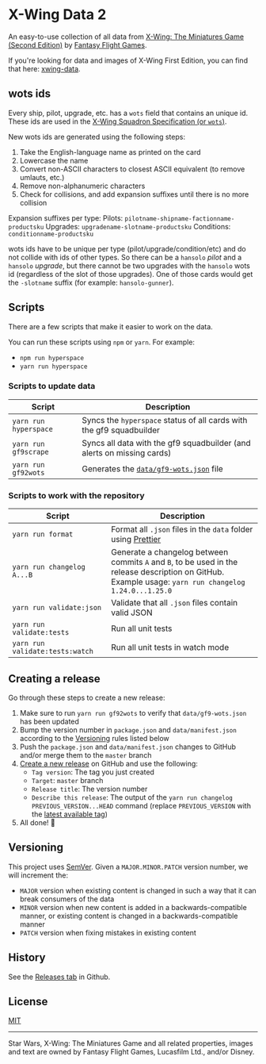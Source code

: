 # X-Wing Data 2

An easy-to-use collection of all data from [X-Wing: The Miniatures Game (Second Edition)](https://www.fantasyflightgames.com/en/products/x-wing-second-edition/) by [Fantasy Flight Games](http://fantasyflightgames.com/).

If you're looking for data and images of X-Wing First Edition, you can find that here: [xwing-data](https://github.com/guidokessels/xwing-data).

## wots ids

Every ship, pilot, upgrade, etc. has a `wots` field that contains an unique id. These ids are used in the [X-Wing Squadron Specification (or `wots`)](https://github.com/elistevens/wots-spec/).

New wots ids are generated using the following steps:

1. Take the English-language name as printed on the card
2. Lowercase the name
3. Convert non-ASCII characters to closest ASCII equivalent (to remove umlauts, etc.)
4. Remove non-alphanumeric characters
5. Check for collisions, and add expansion suffixes until there is no more collision

Expansion suffixes per type:
Pilots: `pilotname-shipname-factionname-productsku`
Upgrades: `upgradename-slotname-productsku`
Conditions: `conditionname-productsku`

wots ids have to be unique per type (pilot/upgrade/condition/etc) and do not collide with ids of other types. So there can be a `hansolo` _pilot_ and a `hansolo` _upgrade_, but there cannot be two upgrades with the `hansolo` wots id (regardless of the slot of those upgrades). One of those cards would get the `-slotname` suffix (for example: `hansolo-gunner`).

## Scripts

There are a few scripts that make it easier to work on the data.

You can run these scripts using `npm` or `yarn`. For example:

- `npm run hyperspace`
- `yarn run hyperspace`

### Scripts to update data

| Script                | Description                                                                                                         |
| --------------------- | ------------------------------------------------------------------------------------------------------------------- |
| `yarn run hyperspace` | Syncs the `hyperspace` status of all cards with the gf9 squadbuilder                                                |
| `yarn run gf9scrape`  | Syncs all data with the gf9 squadbuilder (and alerts on missing cards)                                              |
| `yarn run gf92wots`    | Generates the [`data/gf9-wots.json`](https://github.com/guidokessels/xwing-data2/blob/master/data/gf9-wots.json) file |

### Scripts to work with the repository

| Script                          | Description                                                                                                                                                 |
| ------------------------------- | ----------------------------------------------------------------------------------------------------------------------------------------------------------- |
| `yarn run format`               | Format all `.json` files in the `data` folder using [Prettier](https://prettier.io/)                                                                        |
| `yarn run changelog A...B`      | Generate a changelog between commits `A` and `B`, to be used in the release description on GitHub.<br />Example usage: `yarn run changelog 1.24.0...1.25.0` |
| `yarn run validate:json`        | Validate that all `.json` files contain valid JSON                                                                                                          |
| `yarn run validate:tests`       | Run all unit tests                                                                                                                                          |
| `yarn run validate:tests:watch` | Run all unit tests in watch mode                                                                                                                            |

## Creating a release

Go through these steps to create a new release:

1. Make sure to run `yarn run gf92wots` to verify that `data/gf9-wots.json` has been updated
1. Bump the version number in `package.json` and `data/manifest.json` according to the [Versioning](#Versioning) rules listed below
1. Push the `package.json` and `data/manifest.json` changes to GitHub and/or merge them to the `master` branch
1. [Create a new release](https://github.com/guidokessels/xwing-data2/releases/new) on GitHub and use the following:
   - `Tag version`: The tag you just created
   - `Target`: `master` branch
   - `Release title`: The version number
   - `Describe this release`: The output of the `yarn run changelog PREVIOUS_VERSION...HEAD` command (replace `PREVIOUS_VERSION` with the [latest available tag](https://github.com/guidokessels/xwing-data2/tags))
1. All done! :tada:

## Versioning

This project uses [SemVer](http://semver.org/). Given a `MAJOR.MINOR.PATCH` version number, we will increment the:

- `MAJOR` version when existing content is changed in such a way that it can break consumers of the data
- `MINOR` version when new content is added in a backwards-compatible manner, or existing content is changed in a backwards-compatible manner
- `PATCH` version when fixing mistakes in existing content

## History

See the [Releases tab](https://github.com/guidokessels/xwing-data2/releases) in Github.

## License

[MIT](http://guidokessels.mit-license.org/)

---

Star Wars, X-Wing: The Miniatures Game and all related properties, images and text are owned by Fantasy Flight Games, Lucasfilm Ltd., and/or Disney.

